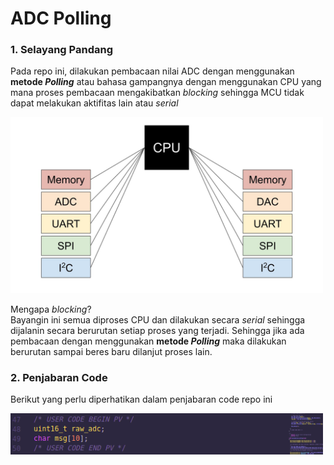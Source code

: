 # ADC Polling

### 1. Selayang Pandang
Pada repo ini, dilakukan pembacaan nilai ADC dengan menggunakan **metode _Polling_** atau bahasa gampangnya dengan menggunakan CPU yang mana proses pembacaan mengakibatkan *blocking* sehingga MCU tidak dapat melakukan aktifitas lain atau *serial*

<img src="./asset/EntireSystem.jpeg" width="500">

Mengapa _blocking_? <br>
Bayangin ini semua diproses CPU dan dilakukan secara _serial_ sehingga dijalanin secara berurutan setiap proses yang terjadi. Sehingga jika ada pembacaan dengan menggunakan **metode _Polling_** maka dilakukan berurutan sampai beres baru dilanjut proses lain.

### 2. Penjabaran Code
Berikut yang perlu diperhatikan dalam penjabaran code repo ini

<img src="./asset/adc-poll1.png" width="500">